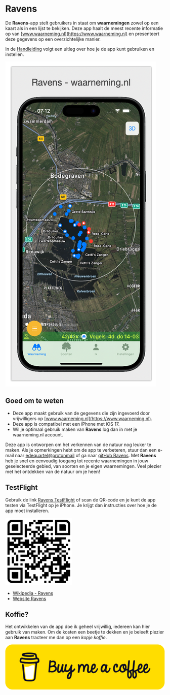 # Ravens

De **Ravens**-app stelt gebruikers in staat om **waarnemingen** zowel op een kaart als in een lijst te bekijken. Deze app haalt de meest recente informatie op van [www.waarneming.nl](https://www.waarneming.nl) en presenteert deze gegevens op een overzichtelijke manier. 

In de [Handleiding](./images/manual.md) volgt een uitleg over hoe je de app kunt gebruiken en instellen.

![Ravens](./images/01ravens.png)

## Goed om te weten
- Deze app maakt gebruik van de gegevens die zijn ingevoerd door vrijwilligers op [www.waarneming.nl](https://www.waarneming.nl). 
- Deze app is compatibel met een iPhone met iOS 17. 
- Wil je optimaal gebruik maken van **Ravens** log dan in met je waarneming.nl account.

Deze app is ontworpen om het verkennen van de natuur nog leuker te maken. Als je opmerkingen hebt om de app te verbeteren, stuur dan een e-mail naar [edequartel@protonmail](mailto:edequartel@protonmail) of ga naar [gitHub Ravens](https://github.com/edequartel/Ravens). Met **Ravens** heb je snel en eenvoudig toegang tot recente waarnemingen in jouw geselecteerde gebied, van soorten en je eigen waarnemingen. Veel plezier met het ontdekken van de natuur om je heen!

## TestFlight
Gebruik de link [Ravens TestFlight](https://testflight.apple.com/join/TzVrvU1x) of scan de QR-code en je kunt de app testen via TestFlight op je iPhone. Je krijgt dan instructies over hoe je de app moet installeren.

![QR-code](./images/QRCodeTestFlight.png)

* [Wikipedia - Ravens](https://en.wikipedia.org/wiki/Huginn_and_Muninn)
* [Website Ravens](https://edequartel.github.io/Ravens)

## Koffie?
Het ontwikkelen van de app doe ik geheel vrijwillig, iedereen kan hier gebruik van maken. Om de kosten een beetje te dekken en je beleeft plezier aan **Ravens** tracteer me dan op een _kopje koffie_.

[![Kopje koffie](./images/bmc-button.png)](https://www.buymeacoffee.com/4f4r4t6ytba)

